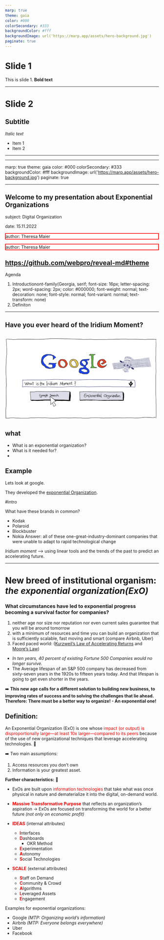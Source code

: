 ```yaml
---
marp: true
theme: gaia
color: #000
colorSecondary: #333
backgroundColor: #fff
backgroundImage: url('https://marp.app/assets/hero-background.jpg')
paginate: true
---
```


# Slide 1
This is slide 1.
**Bold text**

---
# Slide 2
## Subtitle
*Italic text*
* Item 1
* Item 2
---

---
marp: true
theme: gaia
color: #000
colorSecondary: #333
backgroundColor: #fff
backgroundImage: url('https://marp.app/assets/hero-background.jpg')
paginate: true

---

## Welcome to my presentation about Exponential Organizations

subject: Digital Organization

date: 15.11.2022
<p style="border:2px solid red">author: Theresa Maier</p>
<p style="border:2px solid red">author: Theresa Maier</p>

https://github.com/webpro/reveal-md#theme 
---
Agenda 

1. Introductionont-family(Georgia, serif;
font-size: 16px;
letter-spacing: 2px;
word-spacing: 2px;
color: #000000;
font-weight: normal;
text-decoration: none;
font-style: normal;
font-variant: normal;
text-transform: none)
2. Definiton

---
## Have you ever heard of the Iridium Moment? 
![Iridium_Google_ExO](Iridium_Google_ExO.jpeg) 
---

## what 

- What is an exponential organization?
- What is it needed for? 
- 


## Example
Lets look at google.

They developed the [exponential Organization](https://www.entrepreneur.com/growing-a-business/what-is-an-exponential-organization/341439).

#intro

What have these brands in common? 
- Kodak
- Polaroid
- Blockbuster
- Nokia
Answer: all of these one-great-industry-dominant companies that were unable to adapt to rapid technological change 

*Iridium moment* --> using linear tools and the trends of the past to predict an accelerating future.

---

# New breed of institutional organism: *the exponential organization(ExO)*

### What circumstances have led to exponential progress becoming a survival factor for companies? 
1. neither age nor size nor reputation nor even current sales guarantee that you will be around tomorrow
2. with a minimum of resources and time you can build an organization that is sufficiently scalable, fast moving and smart (compare Airbnb, Uber)
3. Faced paced world: ([Kurzweil’s Law of Accelerating Returns](https://www.kurzweilai.net/the-law-of-accelerating-returns) and [Moore’s Law](https://www.synopsys.com/glossary/what-is-moores-law.html))
- *In ten years, 40 percent of existing Fortune 500 Companies would no longer survive.*
- The Average lifespan of an S&P 500 company has decreased from sixty-seven years in the 1920s to fifteen years today. And that lifespan is going to get even shorter in the years.

:arrow_right: **This new age calls for a different solution to building new business, to improving rates of success and to solving the challenges that lie ahead.
 Therefore: There must be a better way to organize! - An exponential one!**

## Definition:
An Exponential Organization (ExO) is one whose <span style="color:red">impact (or output) is disproportionally large—at least 10x larger—compared to its peers</span> because of the use of new organizational techniques that leverage accelerating technologies. :rocket:

 :arrow_right: Two main assumptions: 
 1. Access resources you don’t own
 2. Information is your greatest asset.

**Further characteristics:** :rocket:
- ExOs are built upon <span style="color:red">information technologies</span> that take what was once physical in nature and dematerialize it into the digital, on-demand world.

- <span style="color:red">**Massive Transformative Purpose**</span> that reflects an organization’s aspiration -> ExOs are focused on transforming the world for a better future *(not only on economic profit)*
- <span style="color:red">**IDEAS**</span> (internal attributes) 
    * <span style="color:red">**I**</span>nterfaces
    * <span style="color:red">**D**</span>ashboards 
        * OKR Method
    * <span style="color:red">**E**</span>xperimentation
    * <span style="color:red">**A**</span>utonomy
    * <span style="color:red">**S**</span>ocial Technologies
- <span style="color:red">**SCALE**</span> (external attributes)
    * <span style="color:red">**S**</span>taff on Demand
    * <span style="color:red">**C**</span>ommunity & Crowd
    * <span style="color:red">**A**</span>lgorithms
    * <span style="color:red">**L**</span>everaged Assets
    * <span style="color:red">**E**</span>ngagement



Examples for exponential organizations: 
- Google *(MTP: Organizing world’s information)*
- Airbnb *(MTP: Everyone belongs everywhere)*
- Uber
- Facebook 
